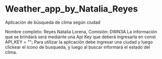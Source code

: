 # Weather_app_by_Natalia_Reyes
 Aplicación de búsqueda de clima según ciudad

 Nombre completo: Reyes Natalia Lorena, Comisión: DWN3A
 La información que se brindará será mediante una Api Key que deberá ingresarla en
 const API_KEY = "";
 Para utilizar la aplicación debe ingresar una ciudad y luego clickear el icono de busqueda,
 y luego al buscar informará el estado del clima.